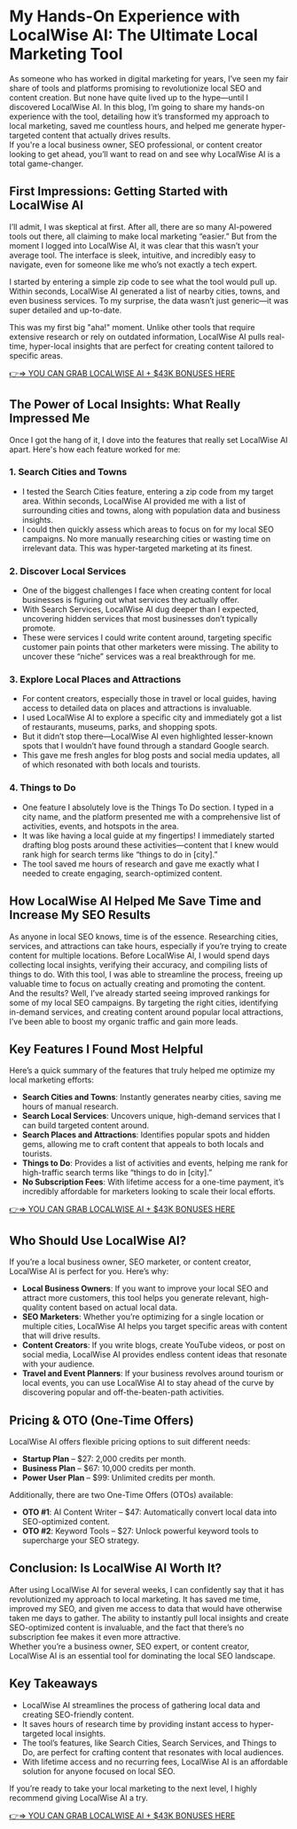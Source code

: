 # My Hands-On Experience with LocalWise AI: The Ultimate Local Marketing Tool

As someone who has worked in digital marketing for years, I’ve seen my fair share of tools and platforms promising to revolutionize local SEO and content creation. But none have quite lived up to the hype—until I discovered LocalWise AI. In this blog, I’m going to share my hands-on experience with the tool, detailing how it’s transformed my approach to local marketing, saved me countless hours, and helped me generate hyper-targeted content that actually drives results.  
If you're a local business owner, SEO professional, or content creator looking to get ahead, you’ll want to read on and see why LocalWise AI is a total game-changer.


## First Impressions: Getting Started with LocalWise AI

I’ll admit, I was skeptical at first. After all, there are so many AI-powered tools out there, all claiming to make local marketing “easier.” But from the moment I logged into LocalWise AI, it was clear that this wasn’t your average tool. The interface is sleek, intuitive, and incredibly easy to navigate, even for someone like me who’s not exactly a tech expert.  

I started by entering a simple zip code to see what the tool would pull up. Within seconds, LocalWise AI generated a list of nearby cities, towns, and even business services. To my surprise, the data wasn’t just generic—it was super detailed and up-to-date.  

This was my first big "aha!" moment. Unlike other tools that require extensive research or rely on outdated information, LocalWise AI pulls real-time, hyper-local insights that are perfect for creating content tailored to specific areas.

[👉⇒ YOU CAN GRAB LOCALWISE AI + $43K BONUSES HERE](https://digitalpromoreviews.com/localwise-ai-review/)

## The Power of Local Insights: What Really Impressed Me

Once I got the hang of it, I dove into the features that really set LocalWise AI apart. Here's how each feature worked for me:

### 1. Search Cities and Towns

- I tested the Search Cities feature, entering a zip code from my target area. Within seconds, LocalWise AI provided me with a list of surrounding cities and towns, along with population data and business insights.  
- I could then quickly assess which areas to focus on for my local SEO campaigns. No more manually researching cities or wasting time on irrelevant data. This was hyper-targeted marketing at its finest.

### 2. Discover Local Services

- One of the biggest challenges I face when creating content for local businesses is figuring out what services they actually offer.  
- With Search Services, LocalWise AI dug deeper than I expected, uncovering hidden services that most businesses don’t typically promote.  
- These were services I could write content around, targeting specific customer pain points that other marketers were missing. The ability to uncover these “niche” services was a real breakthrough for me.

### 3. Explore Local Places and Attractions

- For content creators, especially those in travel or local guides, having access to detailed data on places and attractions is invaluable.  
- I used LocalWise AI to explore a specific city and immediately got a list of restaurants, museums, parks, and shopping spots.  
- But it didn’t stop there—LocalWise AI even highlighted lesser-known spots that I wouldn’t have found through a standard Google search.  
- This gave me fresh angles for blog posts and social media updates, all of which resonated with both locals and tourists.

### 4. Things to Do

- One feature I absolutely love is the Things To Do section. I typed in a city name, and the platform presented me with a comprehensive list of activities, events, and hotspots in the area.  
- It was like having a local guide at my fingertips! I immediately started drafting blog posts around these activities—content that I knew would rank high for search terms like “things to do in [city].”  
- The tool saved me hours of research and gave me exactly what I needed to create engaging, search-optimized content.


## How LocalWise AI Helped Me Save Time and Increase My SEO Results

As anyone in local SEO knows, time is of the essence. Researching cities, services, and attractions can take hours, especially if you’re trying to create content for multiple locations. Before LocalWise AI, I would spend days collecting local insights, verifying their accuracy, and compiling lists of things to do. With this tool, I was able to streamline the process, freeing up valuable time to focus on actually creating and promoting the content.  
And the results? Well, I’ve already started seeing improved rankings for some of my local SEO campaigns. By targeting the right cities, identifying in-demand services, and creating content around popular local attractions, I’ve been able to boost my organic traffic and gain more leads.


## Key Features I Found Most Helpful

Here’s a quick summary of the features that truly helped me optimize my local marketing efforts:

- **Search Cities and Towns**: Instantly generates nearby cities, saving me hours of manual research.  
- **Search Local Services**: Uncovers unique, high-demand services that I can build targeted content around.  
- **Search Places and Attractions**: Identifies popular spots and hidden gems, allowing me to craft content that appeals to both locals and tourists.  
- **Things to Do**: Provides a list of activities and events, helping me rank for high-traffic search terms like “things to do in [city].”  
- **No Subscription Fees**: With lifetime access for a one-time payment, it’s incredibly affordable for marketers looking to scale their local efforts.

[👉⇒ YOU CAN GRAB LOCALWISE AI + $43K BONUSES HERE](https://digitalpromoreviews.com/localwise-ai-review/)

## Who Should Use LocalWise AI?

If you’re a local business owner, SEO marketer, or content creator, LocalWise AI is perfect for you. Here’s why:

- **Local Business Owners**: If you want to improve your local SEO and attract more customers, this tool helps you generate relevant, high-quality content based on actual local data.  
- **SEO Marketers**: Whether you’re optimizing for a single location or multiple cities, LocalWise AI helps you target specific areas with content that will drive results.  
- **Content Creators**: If you write blogs, create YouTube videos, or post on social media, LocalWise AI provides endless content ideas that resonate with your audience.  
- **Travel and Event Planners**: If your business revolves around tourism or local events, you can use LocalWise AI to stay ahead of the curve by discovering popular and off-the-beaten-path activities.


## Pricing & OTO (One-Time Offers)

LocalWise AI offers flexible pricing options to suit different needs:

- **Startup Plan** – $27: 2,000 credits per month.  
- **Business Plan** – $67: 10,000 credits per month.  
- **Power User Plan** – $99: Unlimited credits per month.  

Additionally, there are two One-Time Offers (OTOs) available:

- **OTO #1**: AI Content Writer – $47: Automatically convert local data into SEO-optimized content.  
- **OTO #2**: Keyword Tools – $27: Unlock powerful keyword tools to supercharge your SEO strategy.


## Conclusion: Is LocalWise AI Worth It?

After using LocalWise AI for several weeks, I can confidently say that it has revolutionized my approach to local marketing. It has saved me time, improved my SEO, and given me access to data that would have otherwise taken me days to gather. The ability to instantly pull local insights and create SEO-optimized content is invaluable, and the fact that there’s no subscription fee makes it even more attractive.  
Whether you’re a business owner, SEO expert, or content creator, LocalWise AI is an essential tool for dominating the local SEO landscape.


## Key Takeaways

- LocalWise AI streamlines the process of gathering local data and creating SEO-friendly content.  
- It saves hours of research time by providing instant access to hyper-targeted local insights.  
- The tool’s features, like Search Cities, Search Services, and Things to Do, are perfect for crafting content that resonates with local audiences.  
- With lifetime access and no recurring fees, LocalWise AI is an affordable solution for anyone focused on local SEO.  

If you’re ready to take your local marketing to the next level, I highly recommend giving LocalWise AI a try.

[👉⇒ YOU CAN GRAB LOCALWISE AI + $43K BONUSES HERE](https://digitalpromoreviews.com/localwise-ai-review/)
